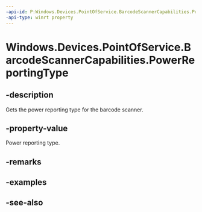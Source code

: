 ----api-id: P:Windows.Devices.PointOfService.BarcodeScannerCapabilities.PowerReportingType
-api-type: winrt property
---<!-- Property syntaxpublic Windows.Devices.PointOfService.UnifiedPosPowerReportingType PowerReportingType { get; }--># Windows.Devices.PointOfService.BarcodeScannerCapabilities.PowerReportingType## -descriptionGets the power reporting type for the barcode scanner.## -property-valuePower reporting type.## -remarks## -examples## -see-also